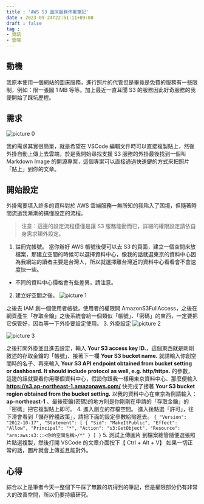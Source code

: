 ```yaml
---
title : 'AWS S3 圖床服務佈署筆記'
date : 2023-09-24T22:51:11+09:00
draft : false
tag :
- 資訊
- 雲端
---
```

## 動機
我原本使用一個網站的圖床服務，進行照片的代管但是畢竟是免費的服務有一些限制，例如：限一張圖 1 MB 等等。加上最近一直耳聞 S3 的服務因此好奇服務的我便開始了踩坑歷程。
## 需求
![picture 0](https://yakumotw.s3.ap-northeast-1.amazonaws.com/fd2edec943d0155d4e213e1ee0ceaa8b8f6b6da56b8872826ad48f809fbc5281.png)  

我的需求其實很簡單，就是希望在 VSCode 編輯文件時可以直接複製貼上，然後外掛自動上傳上去雲端，於是我開始尋找支援 S3 服務的外掛最後找到一個叫 Markdown Image 的開源專案，這個專案可以直接通過快速鍵的方式來把照片「貼上」到你的文章。
## 開始設定
外掛需要填入許多的資料對於 AWS 雲端服務一無所知的我陷入了困境，但隨著時間流逝我漸漸的搞懂設定的流程。
> 注意：這邊的設定流程僅僅是讓 S3 服務能動而已，詳細的權限設定請依自身需求額外設定。

1. 註冊完帳號。
當你辦好 AWS 帳號後便可以去 S3 的頁面，建立一個空間來放檔案，那建立空間的時候可以選擇資料中心，像我的話就選東京的資料中心因為我網站的讀者主要是台灣人，所以就選擇離台灣近的資料中心看看會不會速度快一些。
* 不同的資料中心價格會有些差異，請注意。
2. 建立好空間之後。
![picture 1](https://yakumotw.s3.ap-northeast-1.amazonaws.com/84f2ba3beefdd172bb742a63d465e55ab5430bac0c41d8da4c4c9f9014d06b9a.png)  

之後去 IAM 創一個使用者帳號，使用者的權限開 AmazonS3FullAccess，之後在網頁產生「存取金鑰」之後系統會給一個類似「帳號」、「密碼」的東西，一定要把它保管好，因為等一下外掛要設定使用。
3. 外掛設定
![picture 2](https://yakumotw.s3.ap-northeast-1.amazonaws.com/5aaed986f34fe1395c6ad38c860ea43129fbe1937b51ed8f4578ddd10f501a03.png)  

![picture 3](https://yakumotw.s3.ap-northeast-1.amazonaws.com/fefb7dfeeab14646ff9ca023aaf7afaf24f4cc147cd718377150ac7185b0249b.png)  

之後打開外掛並且進去設定，輸入 **Your S3 access key ID.**，這個東西就是剛剛敘述的存取金鑰的「帳號」、接著下一欄 **Your S3 bucket name.** 就請輸入你創空間時的名子、再來輸入 **Your S3 API endpoint obtained from bucket setting or dashboard. It should include protocol as well, e.g. http/https.** 的參數，這邊的話就要看你用哪個資料中心，假設你跟我一樣用東京資料中心、那麼便輸入 **https://s3.ap-northeast-1.amazonaws.com/** 快完成了接著 **Your S3 bucket region obtained from the bucket setting.** 以我的資料中心在東京為例請輸入：**ap-northeast-1** 、最後密鑰(密碼)的地方則是你剛剛在申請的「存取金鑰」的「密碼」把它複製貼上即可。
4. 進入創立的存檔空間。
進入後點選「許可」，往下滑會看到「儲存貯體政策」，請把下面的設定參數給貼進去。
`{
    "Version": "2012-10-17",
    "Statement": [
        {
            "Sid": "MakeItPublic",
            "Effect": "Allow",
            "Principal": "*",
            "Action": "s3:GetObject",
            "Resource": "arn:aws:s3:::<你的空間名稱>/*"
        }
    ]
}`
5. 測試上傳圖片
到檔案總管隨便選張照片點選複製，然後打開 VSCode 的文章介面按下【 Ctrl + Alt + V】 如果一切正常的話，圖片就會上傳並且能對外。
## 心得
綜合以上是筆者今天一整個下午踩了無數的坑得到的筆記，但是權限部分仍有非常大的改善空間，所以仍要持續研究。